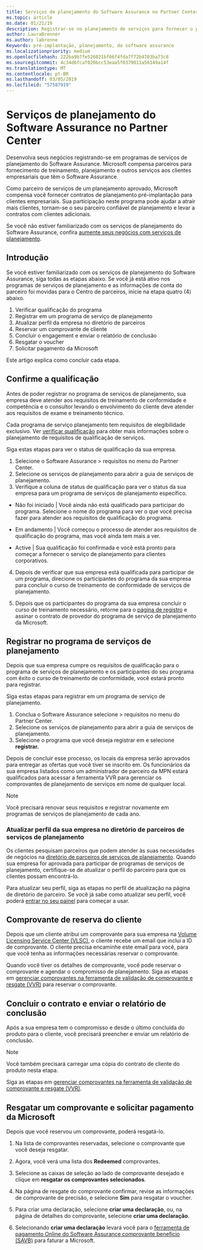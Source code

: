 ```yaml
---
title: Serviços de planejamento do Software Assurance no Partner Center | Partner Center
ms.topic: article
ms.date: 01/21/19
description: Registrar-se no planejamento de serviços para fornecer o planejamento pré-implantação para clientes corporativos
author: LauraBrenner
ms.author: labrenne
Keywords: pré-implantação, planejamento, do software assurance
ms.localizationpriority: medium
ms.openlocfilehash: 222ba9b7fe526021bf06f4fda7f72b4703ba73c8
ms.sourcegitcommit: 4c34d6fcaf020bcc53eaa5f0379011a56149a14f
ms.translationtype: MT
ms.contentlocale: pt-BR
ms.lasthandoff: 03/05/2019
ms.locfileid: "57587919"
---
```

# <a name="software-assurance-planning-services-in-partner-center"></a>Serviços de planejamento do Software Assurance no Partner Center

Desenvolva seus negócios registrando-se em programas de serviços de planejamento do Software Assurance. Microsoft compensa parceiros para fornecimento de treinamento, planejamento e outros serviços aos clientes empresariais que têm o Software Assurance.

Como parceiro de serviços de um planejamento aprovado, Microsoft compensa você fornecer contratos de planejamento pré-implantação para clientes empresariais. Sua participação neste programa pode ajudar a atrair mais clientes, tornam-se o seu parceiro confiável de planejamento e levar a contratos com clientes adicionais.

Se você não estiver familiarizado com os serviços de planejamento do Software Assurance, confira [aumente seus negócios com serviços de planejamento](https://planningservices.partners.extranet.microsoft.com/en/Pages/default.aspx).


## <a name="get-started"></a>Introdução

Se você estiver familiarizado com os serviços de planejamento do Software Assurance, siga todas as etapas abaixo. Se você já está ativo nos programas de serviços de planejamento e as informações de conta do parceiro foi movidas para o Centro de parceiros, inicie na etapa quatro (4) abaixo. 

1. Verificar qualificação do programa 
2. Registrar em um programa de serviço de planejamento
3. Atualizar perfil da empresa no diretório de parceiros
4. Reservar um comprovante de cliente 
5. Concluir o engagement e enviar o relatório de conclusão
6. Resgatar o voucher 
7. Solicitar pagamento da Microsoft

Este artigo explica como concluir cada etapa.

## <a name="confirm-eligibility"></a>Confirme a qualificação

Antes de poder registrar no programa de serviços de planejamento, sua empresa deve atender aos requisitos de treinamento de conformidade e competência e o consultor levando o envolvimento do cliente deve atender aos requisitos de exame e treinamento técnico. 

Cada programa de serviço planejamento tem requisitos de elegibilidade exclusivo. Ver [verificar qualificação](https://planningservices.partners.extranet.microsoft.com/en/Pages/partnereligibilityrequirements.aspx) para obter mais informações sobre o planejamento de requisitos de qualificação de serviços.

Siga estas etapas para ver o status de qualificação da sua empresa.

1. Selecione o Software Assurance > requisitos no menu do Partner Center. 
2. Selecione os serviços de planejamento para abrir a guia de serviços de planejamento.
3. Verifique a coluna de status de qualificação para ver o status da sua empresa para um programa de serviços de planejamento específico. 

- Não foi iniciado | Você ainda não está qualificado para participar do programa. Selecione o nome do programa para ver o que você precisa fazer para atender aos requisitos de qualificação do programa.

- Em andamento | Você começou o processo de atender aos requisitos de qualificação do programa, mas você ainda tem mais a ver.

- Active | Sua qualificação foi confirmada e você está pronto para começar a fornecer o serviço de planejamento para clientes corporativos. 

4. Depois de verificar que sua empresa está qualificada para participar de um programa, direcione os participantes do programa da sua empresa para concluir o curso de treinamento de conformidade de serviços de planejamento. 

5. Depois que os participantes do programa da sua empresa concluir o curso de treinamento necessário, retorne para o [página de registro](https://planningservices.partners.extranet.microsoft.com/en/Pages/GetRegistered.aspx) e assinar o contrato de provedor do programa de serviço de planejamento da Microsoft. 

## <a name="enroll-in-the-planning-services-program"></a>Registrar no programa de serviços de planejamento

Depois que sua empresa cumpre os requisitos de qualificação para o programa de serviços de planejamento e os participantes do seu programa com êxito o curso de treinamento de conformidade, você estará pronto para registrar. 

Siga estas etapas para registrar em um programa de serviço de planejamento.

1. Conclua o Software Assurance selecione > requisitos no menu do Partner Center. 
2. Selecione os serviços de planejamento para abrir a guia de serviços de planejamento.
3. Selecione o programa que você deseja registrar em e selecione **registrar.**

Depois de concluir esse processo, os locais da empresa serão aprovados para entregar as ofertas que você tiver se inscrito em. Os funcionários da sua empresa listados como um administrador de parceiro da MPN estará qualificados para acessar a ferramenta VVR para gerenciar os comprovantes de planejamento de serviços em nome de qualquer local.
>[!Note]
> Você precisará renovar seus requisitos e registrar novamente em programas de serviços de planejamento de cada ano.

### <a name="update-your-companys-profile-in-the-planning-services-partner-directory"></a>Atualizar perfil da sua empresa no diretório de parceiros de serviços de planejamento 

Os clientes pesquisam parceiros que podem atender às suas necessidades de negócios na [diretório de parceiros de serviços de planejamento](https://directory.partners.extranet.microsoft.com/psbproviders/). Quando sua empresa for aprovada para participar de programas de serviços de planejamento, certifique-se de atualizar o perfil do parceiro para que os clientes possam encontrá-lo. 

Para atualizar seu perfil, siga as etapas no perfil de atualização na página de diretório de parceiro. Se você já sabe como atualizar seu perfil, você poderá [entrar no seu painel](https://planningservices.partners.extranet.microsoft.com/en/Pages/dashboard.aspx) para começar a usar.  

## <a name="reserve-customer-voucher"></a>Comprovante de reserva do cliente

Depois que um cliente atribui um comprovante para sua empresa na [Volume Licensing Service Center (VLSC)](https://www.microsoft.com/Licensing/servicecenter/default.aspx), o cliente recebe um email que inclui a ID de comprovante. O cliente precisa encaminhe este email para você, para que você tenha as informações necessárias reservar o comprovante. 

Quando você tiver os detalhes de comprovante, você pode reservar o comprovante e agendar o compromisso de planejamento. Siga as etapas em [gerenciar comprovantes na ferramenta de validação de comprovante e resgate (VVR)](voucher-validation-tool.md) para reservar o comprovante.  

## <a name="complete-the-engagement-and-submit-completion-report"></a>Concluir o contrato e enviar o relatório de conclusão

Após a sua empresa tem o compromisso e desde o último concluída do produto para o cliente, você precisará preencher e enviar um relatório de conclusão.

>[!NOTE]
> Você também precisará carregar uma cópia do contrato de cliente do produto nesta etapa. 


Siga as etapas em [gerenciar comprovantes na ferramenta de validação de comprovante e resgate (VVR)](voucher-validation-tool.md).

## <a name="redeem-a-voucher-and-request-payment-from-microsoft"></a>Resgatar um comprovante e solicitar pagamento da Microsoft

Depois que você reservou um comprovante, poderá resgatá-lo. 

1. Na lista de comprovantes reservadas, selecione o comprovante que você deseja resgatar. 
2. Agora, você verá uma lista dos **Redeemed** comprovantes.
3. Selecione as caixas de seleção ao lado de comprovante desejado e clique em **resgatar os comprovantes selecionados**.
4. Na página de resgate do comprovante confirmar, revise as informações de comprovante de precisão, e selecione **Sim** para resgatar o voucher.

5. Para criar uma declaração, selecione **criar uma declaração**, ou, na página de detalhes do comprovante, selecione **criar uma declaração**.

6. Selecionando **criar uma declaração** levará você para o [ferramenta de pagamento Online do Software Assurance comprovante benefício (SAVB)](https://planningservices.partners.extranet.microsoft.com/en/Pages/getpaid.aspx) para faturar a Microsoft.



